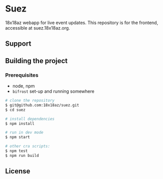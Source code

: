 # Suez
18x18az webapp for live event updates.
This repository is for the frontend, accessible at suez.18x18az.org.

## Support

## Building the project
### Prerequisites
- node, npm
- `bifrost` set-up and running somewhere
```bash
# clone the repository
$ git@github.com:18x18az/suez.git
$ cd suez

# install dependencies
$ npm install

# run in dev mode
$ npm start

# other cra scripts:
$ npm test
$ npm run build
```
## License
